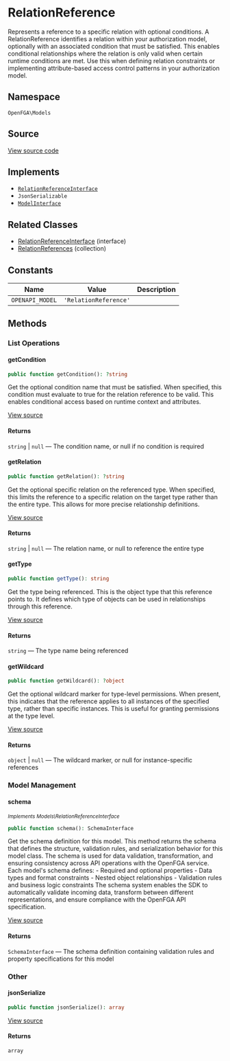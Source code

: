 # RelationReference

Represents a reference to a specific relation with optional conditions. A RelationReference identifies a relation within your authorization model, optionally with an associated condition that must be satisfied. This enables conditional relationships where the relation is only valid when certain runtime conditions are met. Use this when defining relation constraints or implementing attribute-based access control patterns in your authorization model.

## Namespace

`OpenFGA\Models`

## Source

[View source code](https://github.com/evansims/openfga-php/blob/main/src/Models/RelationReference.php)

## Implements

* [`RelationReferenceInterface`](RelationReferenceInterface.md)
* `JsonSerializable`
* [`ModelInterface`](ModelInterface.md)

## Related Classes

* [RelationReferenceInterface](Models/RelationReferenceInterface.md) (interface)
* [RelationReferences](Models/Collections/RelationReferences.md) (collection)

## Constants

| Name            | Value                 | Description |
| --------------- | --------------------- | ----------- |
| `OPENAPI_MODEL` | `'RelationReference'` |             |

## Methods

### List Operations

#### getCondition

```php
public function getCondition(): ?string

```

Get the optional condition name that must be satisfied. When specified, this condition must evaluate to true for the relation reference to be valid. This enables conditional access based on runtime context and attributes.

[View source](https://github.com/evansims/openfga-php/blob/main/src/Models/RelationReference.php#L62)

#### Returns

`string` &#124; `null` — The condition name, or null if no condition is required

#### getRelation

```php
public function getRelation(): ?string

```

Get the optional specific relation on the referenced type. When specified, this limits the reference to a specific relation on the target type rather than the entire type. This allows for more precise relationship definitions.

[View source](https://github.com/evansims/openfga-php/blob/main/src/Models/RelationReference.php#L71)

#### Returns

`string` &#124; `null` — The relation name, or null to reference the entire type

#### getType

```php
public function getType(): string

```

Get the type being referenced. This is the object type that this reference points to. It defines which type of objects can be used in relationships through this reference.

[View source](https://github.com/evansims/openfga-php/blob/main/src/Models/RelationReference.php#L80)

#### Returns

`string` — The type name being referenced

#### getWildcard

```php
public function getWildcard(): ?object

```

Get the optional wildcard marker for type-level permissions. When present, this indicates that the reference applies to all instances of the specified type, rather than specific instances. This is useful for granting permissions at the type level.

[View source](https://github.com/evansims/openfga-php/blob/main/src/Models/RelationReference.php#L89)

#### Returns

`object` &#124; `null` — The wildcard marker, or null for instance-specific references

### Model Management

#### schema

*<small>Implements Models\RelationReferenceInterface</small>*

```php
public function schema(): SchemaInterface

```

Get the schema definition for this model. This method returns the schema that defines the structure, validation rules, and serialization behavior for this model class. The schema is used for data validation, transformation, and ensuring consistency across API operations with the OpenFGA service. Each model&#039;s schema defines: - Required and optional properties - Data types and format constraints - Nested object relationships - Validation rules and business logic constraints The schema system enables the SDK to automatically validate incoming data, transform between different representations, and ensure compliance with the OpenFGA API specification.

[View source](https://github.com/evansims/openfga-php/blob/main/src/Models/ModelInterface.php#L52)

#### Returns

`SchemaInterface` — The schema definition containing validation rules and property specifications for this model

### Other

#### jsonSerialize

```php
public function jsonSerialize(): array

```

[View source](https://github.com/evansims/openfga-php/blob/main/src/Models/RelationReference.php#L98)

#### Returns

`array`
